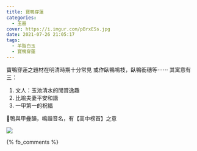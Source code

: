 ```yaml
---
title: 寶鴨穿蓮
categories:
  - 玉器
cover: https://i.imgur.com/pBrxESs.jpg
date: 2021-07-26 21:05:17
tags:
  - 羊脂白玉
  - 寶鴨穿蓮
---
```


寶鴨穿蓮之題材在明清時期十分常見
或作臥鴨鳴枝，臥鴨銜穗等⋯⋯
其寓意有三：
1. 文人：玉池清水的閒賞逸趣
2. 比喻夫妻平安和諧
3. 一甲第一的祝福

🌹鴨與甲疊韻，鳴諧音名，有【高中榜首】之意

![](https://i.imgur.com/pBrxESs.jpg)

{% fb_comments %}
